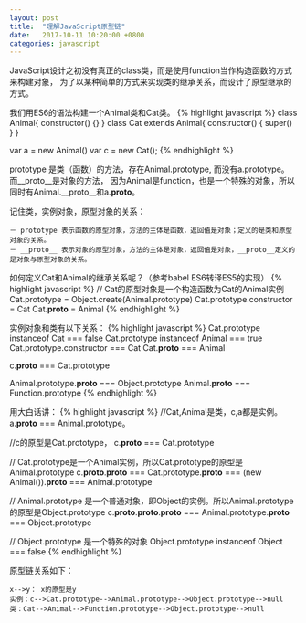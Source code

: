 ```yaml
---
layout: post
title:  "理解JavaScript原型链"
date:   2017-10-11 10:20:00 +0800
categories: javascript
---
```


JavaScript设计之初没有真正的class类，而是使用function当作构造函数的方式来构建对象，
为了以某种简单的方式来实现类的继承关系，而设计了原型继承的方式。

我们用ES6的语法构建一个Animal类和Cat类。
{% highlight javascript %}
class Animal{
    constructor() {}
}
class Cat extends Animal{
    constructor() {
        super()
    }
}

var a = new Animal()
var c = new Cat();
{% endhighlight %}

prototype 是类（函数）的方法，存在Animal.prototype, 而没有a.prototype。
而__proto__是对象的方法， 因为Animal是function，也是一个特殊的对象，所以同时有Animal.__proto__和a.__proto__。

记住类，实例对象，原型对象的关系：
```
－ prototype 表示函数的原型对象，方法的主体是函数，返回值是对象；定义的是类和原型对象的关系。
－ __proto__ 表示对象的原型对象，方法的主体是对象，返回值是对象，__proto__定义的是对象与原型对象的关系。
```

如何定义Cat和Animal的继承关系呢？（参考babel ES6转译ES5的实现）
{% highlight javascript %}
// Cat的原型对象是一个构造函数为Cat的Animal实例
Cat.prototype = Object.create(Animal.prototype) 
Cat.prototype.constructor = Cat
Cat.__proto__ = Animal
{% endhighlight %}

实例对象和类有以下关系：
{% highlight javascript %}
Cat.prototype instanceof Cat === false
Cat.prototype instanceof Animal === true
Cat.prototype.constructor === Cat
Cat.__proto__ === Animal

c.__proto__ === Cat.prototype

Animal.prototype.__proto__ === Object.prototype
Animal.__proto__ === Function.prototype
{% endhighlight %}


用大白话讲：
{% highlight javascript %}
//Cat,Animal是类，c,a都是实例。
a.__proto__ === Animal.prototype。

//c的原型是Cat.prototype，
c.__proto__ === Cat.prototype

// Cat.prototype是一个Animal实例，所以Cat.prototype的原型是Animal.prototype
c.__proto__.__proto__ === Cat.prototype.__proto__ === (new Animal()).__proto__ === Animal.prototype

// Animal.prototype 是一个普通对象，即Object的实例。所以Animal.prototype的原型是Object.prototype
c.__proto__.__proto__.__proto__ === Animal.prototype.__proto__ === Object.prototype

// Object.prototype 是一个特殊的对象
Object.prototype instanceof Object === false
{% endhighlight %}

原型链关系如下：
```
x-->y： x的原型是y
实例：c-->Cat.prototype-->Animal.prototype-->Object.prototype-->null
类：Cat-->Animal-->Function.prototype-->Object.prototype-->null
```













